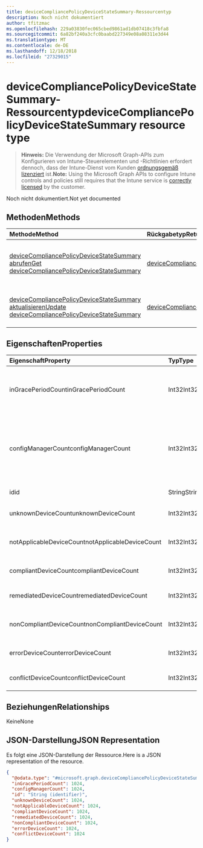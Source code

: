 ```yaml
---
title: deviceCompliancePolicyDeviceStateSummary-Ressourcentyp
description: Noch nicht dokumentiert
author: tfitzmac
ms.openlocfilehash: 229a03830fec065cbed9861ad1db07418c3fbfa8
ms.sourcegitcommit: 6a82bf240a3cfc0baabd227349e08a08311e3d44
ms.translationtype: MT
ms.contentlocale: de-DE
ms.lasthandoff: 12/18/2018
ms.locfileid: "27329015"
---
```

# <a name="devicecompliancepolicydevicestatesummary-resource-type"></a><span data-ttu-id="e02a9-103">deviceCompliancePolicyDeviceStateSummary-Ressourcentyp</span><span class="sxs-lookup"><span data-stu-id="e02a9-103">deviceCompliancePolicyDeviceStateSummary resource type</span></span>

> <span data-ttu-id="e02a9-104">**Hinweis:** Die Verwendung der Microsoft Graph-APIs zum Konfigurieren von Intune-Steuerelementen und -Richtlinien erfordert dennoch, dass der Intune-Dienst vom Kunden [ordnungsgemäß lizenziert](https://go.microsoft.com/fwlink/?linkid=839381) ist.</span><span class="sxs-lookup"><span data-stu-id="e02a9-104">**Note:** Using the Microsoft Graph APIs to configure Intune controls and policies still requires that the Intune service is [correctly licensed](https://go.microsoft.com/fwlink/?linkid=839381) by the customer.</span></span>

<span data-ttu-id="e02a9-105">Noch nicht dokumentiert.</span><span class="sxs-lookup"><span data-stu-id="e02a9-105">Not yet documented</span></span>
## <a name="methods"></a><span data-ttu-id="e02a9-106">Methoden</span><span class="sxs-lookup"><span data-stu-id="e02a9-106">Methods</span></span>
|<span data-ttu-id="e02a9-107">Methode</span><span class="sxs-lookup"><span data-stu-id="e02a9-107">Method</span></span>|<span data-ttu-id="e02a9-108">Rückgabetyp</span><span class="sxs-lookup"><span data-stu-id="e02a9-108">Return Type</span></span>|<span data-ttu-id="e02a9-109">Beschreibung</span><span class="sxs-lookup"><span data-stu-id="e02a9-109">Description</span></span>|
|:---|:---|:---|
|[<span data-ttu-id="e02a9-110">deviceCompliancePolicyDeviceStateSummary abrufen</span><span class="sxs-lookup"><span data-stu-id="e02a9-110">Get deviceCompliancePolicyDeviceStateSummary</span></span>](../api/intune-deviceconfig-devicecompliancepolicydevicestatesummary-get.md)|[<span data-ttu-id="e02a9-111">deviceCompliancePolicyDeviceStateSummary</span><span class="sxs-lookup"><span data-stu-id="e02a9-111">deviceCompliancePolicyDeviceStateSummary</span></span>](../resources/intune-deviceconfig-devicecompliancepolicydevicestatesummary.md)|<span data-ttu-id="e02a9-112">Lesen von Beziehungen und Eigenschaften des [deviceCompliancePolicyDeviceStateSummary](../resources/intune-deviceconfig-devicecompliancepolicydevicestatesummary.md)-Objekts.</span><span class="sxs-lookup"><span data-stu-id="e02a9-112">Read properties and relationships of the [deviceCompliancePolicyDeviceStateSummary](../resources/intune-deviceconfig-devicecompliancepolicydevicestatesummary.md) object.</span></span>|
|[<span data-ttu-id="e02a9-113">deviceCompliancePolicyDeviceStateSummary aktualisieren</span><span class="sxs-lookup"><span data-stu-id="e02a9-113">Update deviceCompliancePolicyDeviceStateSummary</span></span>](../api/intune-deviceconfig-devicecompliancepolicydevicestatesummary-update.md)|[<span data-ttu-id="e02a9-114">deviceCompliancePolicyDeviceStateSummary</span><span class="sxs-lookup"><span data-stu-id="e02a9-114">deviceCompliancePolicyDeviceStateSummary</span></span>](../resources/intune-deviceconfig-devicecompliancepolicydevicestatesummary.md)|<span data-ttu-id="e02a9-115">Aktualisieren der Eigenschaften eines [deviceCompliancePolicyDeviceStateSummary](../resources/intune-deviceconfig-devicecompliancepolicydevicestatesummary.md)-Objekts.</span><span class="sxs-lookup"><span data-stu-id="e02a9-115">Update the properties of a [deviceCompliancePolicyDeviceStateSummary](../resources/intune-deviceconfig-devicecompliancepolicydevicestatesummary.md) object.</span></span>|

## <a name="properties"></a><span data-ttu-id="e02a9-116">Eigenschaften</span><span class="sxs-lookup"><span data-stu-id="e02a9-116">Properties</span></span>
|<span data-ttu-id="e02a9-117">Eigenschaft</span><span class="sxs-lookup"><span data-stu-id="e02a9-117">Property</span></span>|<span data-ttu-id="e02a9-118">Typ</span><span class="sxs-lookup"><span data-stu-id="e02a9-118">Type</span></span>|<span data-ttu-id="e02a9-119">Beschreibung</span><span class="sxs-lookup"><span data-stu-id="e02a9-119">Description</span></span>|
|:---|:---|:---|
|<span data-ttu-id="e02a9-120">inGracePeriodCount</span><span class="sxs-lookup"><span data-stu-id="e02a9-120">inGracePeriodCount</span></span>|<span data-ttu-id="e02a9-121">Int32</span><span class="sxs-lookup"><span data-stu-id="e02a9-121">Int32</span></span>|<span data-ttu-id="e02a9-122">Anzahl von Geräten, die sich in der Toleranzperiode befinden</span><span class="sxs-lookup"><span data-stu-id="e02a9-122">Number of devices that are in grace period</span></span>|
|<span data-ttu-id="e02a9-123">configManagerCount</span><span class="sxs-lookup"><span data-stu-id="e02a9-123">configManagerCount</span></span>|<span data-ttu-id="e02a9-124">Int32</span><span class="sxs-lookup"><span data-stu-id="e02a9-124">Int32</span></span>|<span data-ttu-id="e02a9-125">Anzahl von Geräten, deren Konformität mit System Center Configuration Manager verwaltet wird</span><span class="sxs-lookup"><span data-stu-id="e02a9-125">Number of devices that have compliance managed by System Center Configuration Manager</span></span>|
|<span data-ttu-id="e02a9-126">id</span><span class="sxs-lookup"><span data-stu-id="e02a9-126">id</span></span>|<span data-ttu-id="e02a9-127">String</span><span class="sxs-lookup"><span data-stu-id="e02a9-127">String</span></span>|<span data-ttu-id="e02a9-128">Schlüssel der Entität</span><span class="sxs-lookup"><span data-stu-id="e02a9-128">Key of the entity.</span></span>|
|<span data-ttu-id="e02a9-129">unknownDeviceCount</span><span class="sxs-lookup"><span data-stu-id="e02a9-129">unknownDeviceCount</span></span>|<span data-ttu-id="e02a9-130">Int32</span><span class="sxs-lookup"><span data-stu-id="e02a9-130">Int32</span></span>|<span data-ttu-id="e02a9-131">Anzahl von unbekannten Geräten</span><span class="sxs-lookup"><span data-stu-id="e02a9-131">Number of unknown devices</span></span>|
|<span data-ttu-id="e02a9-132">notApplicableDeviceCount</span><span class="sxs-lookup"><span data-stu-id="e02a9-132">notApplicableDeviceCount</span></span>|<span data-ttu-id="e02a9-133">Int32</span><span class="sxs-lookup"><span data-stu-id="e02a9-133">Int32</span></span>|<span data-ttu-id="e02a9-134">Anzahl der ausgenommenen Geräte</span><span class="sxs-lookup"><span data-stu-id="e02a9-134">Number of not applicable devices</span></span>|
|<span data-ttu-id="e02a9-135">compliantDeviceCount</span><span class="sxs-lookup"><span data-stu-id="e02a9-135">compliantDeviceCount</span></span>|<span data-ttu-id="e02a9-136">Int32</span><span class="sxs-lookup"><span data-stu-id="e02a9-136">Int32</span></span>|<span data-ttu-id="e02a9-137">Anzahl von konformen Geräten</span><span class="sxs-lookup"><span data-stu-id="e02a9-137">Number of compliant devices</span></span>|
|<span data-ttu-id="e02a9-138">remediatedDeviceCount</span><span class="sxs-lookup"><span data-stu-id="e02a9-138">remediatedDeviceCount</span></span>|<span data-ttu-id="e02a9-139">Int32</span><span class="sxs-lookup"><span data-stu-id="e02a9-139">Int32</span></span>|<span data-ttu-id="e02a9-140">Anzahl von korrigierten Geräten</span><span class="sxs-lookup"><span data-stu-id="e02a9-140">Number of remediated devices</span></span>|
|<span data-ttu-id="e02a9-141">nonCompliantDeviceCount</span><span class="sxs-lookup"><span data-stu-id="e02a9-141">nonCompliantDeviceCount</span></span>|<span data-ttu-id="e02a9-142">Int32</span><span class="sxs-lookup"><span data-stu-id="e02a9-142">Int32</span></span>|<span data-ttu-id="e02a9-143">Anzahl von nicht konformen Geräten</span><span class="sxs-lookup"><span data-stu-id="e02a9-143">Number of NonCompliant devices</span></span>|
|<span data-ttu-id="e02a9-144">errorDeviceCount</span><span class="sxs-lookup"><span data-stu-id="e02a9-144">errorDeviceCount</span></span>|<span data-ttu-id="e02a9-145">Int32</span><span class="sxs-lookup"><span data-stu-id="e02a9-145">Int32</span></span>|<span data-ttu-id="e02a9-146">Anzahl von Geräten mit Fehlern</span><span class="sxs-lookup"><span data-stu-id="e02a9-146">Number of error devices</span></span>|
|<span data-ttu-id="e02a9-147">conflictDeviceCount</span><span class="sxs-lookup"><span data-stu-id="e02a9-147">conflictDeviceCount</span></span>|<span data-ttu-id="e02a9-148">Int32</span><span class="sxs-lookup"><span data-stu-id="e02a9-148">Int32</span></span>|<span data-ttu-id="e02a9-149">Anzahl der Geräte mit Konflikten</span><span class="sxs-lookup"><span data-stu-id="e02a9-149">Number of conflict devices</span></span>|

## <a name="relationships"></a><span data-ttu-id="e02a9-150">Beziehungen</span><span class="sxs-lookup"><span data-stu-id="e02a9-150">Relationships</span></span>
<span data-ttu-id="e02a9-151">Keine</span><span class="sxs-lookup"><span data-stu-id="e02a9-151">None</span></span>
## <a name="json-representation"></a><span data-ttu-id="e02a9-152">JSON-Darstellung</span><span class="sxs-lookup"><span data-stu-id="e02a9-152">JSON Representation</span></span>
<span data-ttu-id="e02a9-153">Es folgt eine JSON-Darstellung der Ressource.</span><span class="sxs-lookup"><span data-stu-id="e02a9-153">Here is a JSON representation of the resource.</span></span>
<!-- {
  "blockType": "resource",
  "keyProperty": "id",
  "@odata.type": "microsoft.graph.deviceCompliancePolicyDeviceStateSummary"
}
-->
``` json
{
  "@odata.type": "#microsoft.graph.deviceCompliancePolicyDeviceStateSummary",
  "inGracePeriodCount": 1024,
  "configManagerCount": 1024,
  "id": "String (identifier)",
  "unknownDeviceCount": 1024,
  "notApplicableDeviceCount": 1024,
  "compliantDeviceCount": 1024,
  "remediatedDeviceCount": 1024,
  "nonCompliantDeviceCount": 1024,
  "errorDeviceCount": 1024,
  "conflictDeviceCount": 1024
}
```



